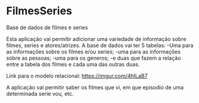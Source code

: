 # FilmesSeries
Base de dados de filmes e series

Esta aplicação vai permitir adicionar uma variedade de informação sobre filmes, series e atores/atrizes.
A base de dados vai ter 5 tabelas:
  -Uma para as informações sobre os filmes e/ou series;
  -uma para as informações sobre as pessoas;
  -uma para os generos;
  -e duas que fazem a relação entre a tabela dos filmes e cada uma das outras duas.
  
 Link para o modelo relacional:
  https://imgur.com/4hILaB7
 
A aplicação vai permitir saber os filmes que vi, em que episodio de uma determinada serie vou, etc.
